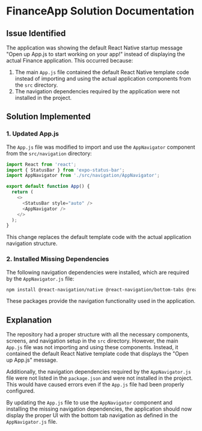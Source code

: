 # FinanceApp Solution Documentation

## Issue Identified

The application was showing the default React Native startup message "Open up App.js to start working on your app!" instead of displaying the actual Finance application. This occurred because:

1. The main `App.js` file contained the default React Native template code instead of importing and using the actual application components from the `src` directory.
2. The navigation dependencies required by the application were not installed in the project.

## Solution Implemented

### 1. Updated App.js

The `App.js` file was modified to import and use the `AppNavigator` component from the `src/navigation` directory:

```javascript
import React from 'react';
import { StatusBar } from 'expo-status-bar';
import AppNavigator from './src/navigation/AppNavigator';

export default function App() {
  return (
    <>
      <StatusBar style="auto" />
      <AppNavigator />
    </>
  );
}
```

This change replaces the default template code with the actual application navigation structure.

### 2. Installed Missing Dependencies

The following navigation dependencies were installed, which are required by the `AppNavigator.js` file:

```bash
npm install @react-navigation/native @react-navigation/bottom-tabs @react-navigation/stack react-native-screens react-native-safe-area-context
```

These packages provide the navigation functionality used in the application.

## Explanation

The repository had a proper structure with all the necessary components, screens, and navigation setup in the `src` directory. However, the main `App.js` file was not importing and using these components. Instead, it contained the default React Native template code that displays the "Open up App.js" message.

Additionally, the navigation dependencies required by the `AppNavigator.js` file were not listed in the `package.json` and were not installed in the project. This would have caused errors even if the `App.js` file had been properly configured.

By updating the `App.js` file to use the `AppNavigator` component and installing the missing navigation dependencies, the application should now display the proper UI with the bottom tab navigation as defined in the `AppNavigator.js` file.
